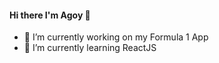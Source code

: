 #### Hi there I'm Agoy 👋

- 🔭 I’m currently working on my Formula 1 App
- 🌱 I’m currently learning ReactJS

